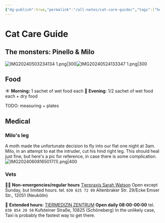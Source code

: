 ```yaml
---
{"dg-publish":true,"permalink":"/all-notes/cat-care-guide/","tags":["house-sitting"],"created":"2024-06-08T23:01:32.349+02:00","updated":"2024-06-08T23:32:25.549+02:00"}
---
```


# Cat Care Guide
## The monsters: Pinello  & Milo

![IMG20240503234134 1.png|300](/img/user/Files/IMG20240503234134%201.png)![IMG20240524133347 1.png|300](/img/user/Files/IMG20240524133347%201.png)
## Food
☀️ **Morning:** 1 sachet of wet food each
🌙 **Evening**: 1/2 sachet of wet food each + dry food

TODO: measuring + plates
## Medical

### Milo's leg
A moth made the unfortunate decision to fly into our flat one night at 3am.
Milo, in an attempt to eat the intruder, cut his hind right leg.
This should heal just fine, but here's a pic for reference, in case there is some complication.
![IMG20240608165017(1).png|400](/img/user/Files/IMG20240608165017(1).png)


### Vets
👩‍⚕️ **Non-emergencies/regular hours**
[Tierpraxis Sarah Watson](https://www.tierarzt-watson.de/english/)
Open except Sunday, but limited hours.
tel. `030 625 72 09`
Altenbraker Str. 29/Ecke Emser Str., 12051 (Neukölln)

🚨 **Extended hours:**
[TIERMEDIZIN ZENTRUM](https://tiermedizinzentrum.de/)
**Open daily 08:00-00:00**
tel. `030 854 20 50`
Kufsteiner Straße, 10825 (Schöneberg)
In the unlikely case, Taxi is probably the fastest way to get there.

